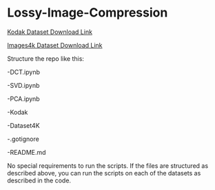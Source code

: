 # Lossy-Image-Compression
[Kodak Dataset Download Link](https://drive.google.com/drive/folders/1KIGFr1xuTwd1PzGG3UNsfuvtuwS5lCL4?usp=share_link)

[Images4k Dataset Download Link](https://drive.google.com/drive/folders/1RNUFcwN23mSW2zF9DcBijlh6OXL0vNC7?usp=sharing)

Structure the repo like this:

-DCT.ipynb

-SVD.ipynb

-PCA.ipynb

-Kodak

-Dataset4K

-.gotignore

-README.md

No special requirements to run the scripts. If the files are structured as described above, you can run the scripts on each of the datasets as described in the code.
